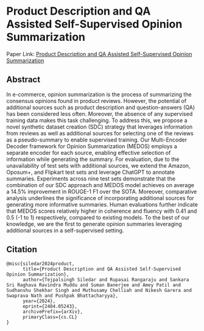 # Product Description and QA Assisted Self-Supervised Opinion Summarization

Paper Link: [Product Description and QA Assisted Self-Supervised Opinion Summarization](https://arxiv.org/abs/2404.05243)

## Abstract
In e-commerce, opinion summarization is the process of summarizing the consensus opinions found in product reviews. However, the potential of additional sources such as product description and question-answers (QA) has been considered less often. Moreover, the absence of any supervised training data makes this task challenging. To address this, we propose a novel synthetic dataset creation (SDC) strategy that leverages information from reviews as well as additional sources for selecting one of the reviews as a pseudo-summary to enable supervised training. Our Multi-Encoder Decoder framework for Opinion Summarization (MEDOS) employs a separate encoder for each source, enabling effective selection of information while generating the summary. For evaluation, due to the unavailability of test sets with additional sources, we extend the Amazon, Oposum+, and Flipkart test sets and leverage ChatGPT to annotate summaries. Experiments across nine test sets demonstrate that the combination of our SDC approach and MEDOS model achieves on average a 14.5% improvement in ROUGE-1 F1 over the SOTA. Moreover, comparative analysis underlines the significance of incorporating additional sources for generating more informative summaries. Human evaluations further indicate that MEDOS scores relatively higher in coherence and fluency with 0.41 and 0.5 (-1 to 1) respectively, compared to existing models. To the best of our knowledge, we are the first to generate opinion summaries leveraging additional sources in a self-supervised setting.

## Citation
```
@misc{siledar2024product,
      title={Product Description and QA Assisted Self-Supervised Opinion Summarization}, 
      author={Tejpalsingh Siledar and Rupasai Rangaraju and Sankara Sri Raghava Ravindra Muddu and Suman Banerjee and Amey Patil and Sudhanshu Shekhar Singh and Muthusamy Chelliah and Nikesh Garera and Swaprava Nath and Pushpak Bhattacharyya},
      year={2024},
      eprint={2404.05243},
      archivePrefix={arXiv},
      primaryClass={cs.CL}
}
```